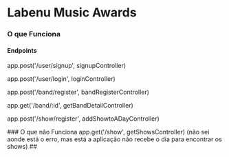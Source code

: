 # Labenu Music Awards

### O que Funciona 

#### Endpoints  
<p>app.post('/user/signup', signupController)<p>
<p>app.post('/user/login', loginController)<p>
<p>app.post('/band/register', bandRegisterController)<p>
<p>app.get('/band/:id', getBandDetailController)<p>
<p>app.post('/show/register', addShowtoADayController)<p>
### O que não Funciona
app.get('/show', getShowsController) (não sei aonde está o erro, mas está a aplicação não recebe o dia para encontrar os shows)
##

